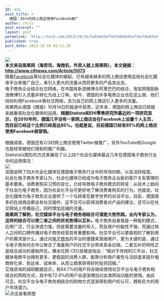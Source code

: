 ```yaml
---
ID: 435
post_title: >
  德国：85％的网上商店使用Facebook推广
author: chris
post_excerpt: ""
layout: post
permalink: 'http://hss5.com/2013/10/16/%e5%be%b7%e5%9b%bd%ef%bc%9a85%ef%bc%85%e7%9a%84%e7%bd%91%e4%b8%8a%e5%95%86%e5%ba%97%e4%bd%bf%e7%94%a8facebook%e6%8e%a8%e5%b9%bf/'
published: true
post_date: 2013-10-16 01:11:29
---
```

<p><img border="0" src="http://pic.cifnews.com/upload/201310/14/201310141657515781.jpg"><br><b>本文来自雨果网（淘资讯、淘商机，外贸人就上雨果网），本文链接：<a href="http://url.alibaba.com/r/aHR0cDovL3d3dy5jaWZuZXdzLmNvbS9BcnRpY2xlLzUwNzM=?_lang=zh_CN&amp;_skin=intl_wmq">http://www.cifnews.com/Article/5073</a></b><br>随着<a href="http://url.alibaba.com/r/aHR0cDovL3d3dy5jaWZuZXdzLmNvbS9BcnRpY2xlLzQ5NTk=?_lang=zh_CN&amp;_skin=intl_wmq">Facebook</a>等社会化媒体的崛起，已有越来越多的网上商店使用这些社会化媒体平台来推广自己，来引入更大的流量从而将更多的产品卖出去。<br>电子商务企业结合社交网络，在中国有新浪微博与阿里巴巴的结合，淘宝网借助新浪微博引入流量并转化为线上订单。如今，德国的许多电商企业也在这么做，他们纷纷利用Facebook等社交网络，去为自己的网上商店引入更多的流量。<br>雨果网从德国《商报》10月14日的报道中获悉，近年来，德国的网上商店已经越来越重视社会化媒体的运用。<b>根据Statista和EHI零售研究所最近的一项研究显示，在2010年时，德国几乎没有一家网上商店会在Facebook上设置个人主页，而目前已经这个比例已经高达85%。也就是说，目前德国已经有85%的网上商店使用Facebook做营销。</b><br><b><br></b>根据调查，德国还有2/3的网上商店使用Twitter做推广，另外YouTube和Google也是经常被他们用到的推广利器。<br>Statista以图形的方式来展现了以上四个社会化媒体最近几年在德国电子商务行业中的运用情况：<br><img border="0" src="http://pic.cifnews.com/upload/201310/14/201310141658368750.jpg"><br>该图说明了四大社会化媒体在德国电子商务行业中的市场份额，以及活跃程度。<br>社会化电子商务专家认为，社会化媒体已经成为电子商务企业新的客户关系管理的基本要素。消费者购买习惯的变化，已经导致电子商务模式的转变：从技术上趋向于社会化电子商务，因为社会化平台可更好地了解消费者购买的行为。也就说，社会化媒体为电子商务企业提供了一个与顾客在数字世界的对话平台。目前，德国很多的在线商店都会有社交插件，这不仅可以获得消费者对产品的建议，还可以在社交网站上传播自己，同时增加店铺的流量。<br><b>雨果网了解到，社交媒体平台与电子商务相结合可谓是大势所趋。业内专家认为，这样的结合可以使二者之间的优劣势得以互补。</b>电子商务自身就是一种盈利模式，应用广泛，行业渗透力强，但是需要流量的导入，而且用户的黏性不强，而通过熟人之间的口碑传播对电子商务经营具有重要影响。社交平台可以更直观的了解到用户的需求是什么，通过对<a href="http://url.alibaba.com/r/aHR0cDovL3d3dy5jaWZuZXdzLmNvbS9BcnRpY2xlLzQ5NzA=?_lang=zh_CN&amp;_skin=intl_wmq">电子商务</a>的平台的便捷来笼络用户，更为关键的是，通过与电子商务的合作让聚合了海量用户的社交平台带来真金白银。二者互补的特性正是结合成功的基础所在。爆米花网 CEO吴根良指出：“相对于传统B2C平台，社交媒体电商平台拥有更多、更稳固的消费人群，能靠分析用户属性与活跃度来提升电商转化率、到达率、成单率，从而让商家获得好的投资回报。”<br>艾瑞咨询的调研数据显示，有84.7%的用户将会继续使用社交平台与电子商务相结合的网购方式，其中有72.9%的用户会逐渐增加对此类网站功能的使用。由此可见，社交平台与电子商务相结合的购物方式逐渐得到用户的认可，拥有巨大的用户市场潜力。<br><img title="点击查看原图" border="0" src="http://waimaoquan.alibaba.com/bbs/attachment/1310/thread/179_778663_eefc78ec1057a88.png">